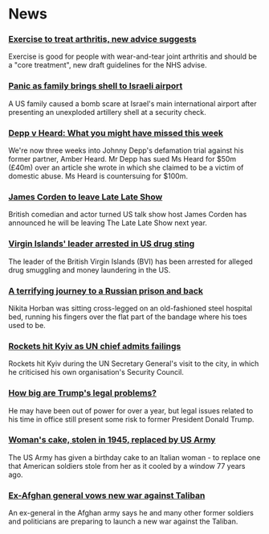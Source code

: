# News
### [Exercise to treat arthritis, new advice suggests](https://www.bbc.com/news/health-61255733)
Exercise is good for people with wear-and-tear joint arthritis and should be a "core treatment", new draft guidelines for the NHS advise. 
### [Panic as family brings shell to Israeli airport](https://www.bbc.com/news/world-middle-east-61267265)
A US family caused a bomb scare at Israel's main international airport after presenting an unexploded artillery shell at a security check.
### [Depp v Heard: What you might have missed this week](https://www.bbc.com/news/world-us-canada-61263794)
We're now three weeks into Johnny Depp's defamation trial against his former partner, Amber Heard. Mr Depp has sued Ms Heard for $50m (£40m) over an article she wrote in which she claimed to be a victim of domestic abuse. Ms Heard is countersuing for $100m. 
### [James Corden to leave Late Late Show](https://www.bbc.com/news/entertainment-arts-61267036)
British comedian and actor turned US talk show host James Corden has announced he will be leaving The Late Late Show next year.
### [Virgin Islands' leader arrested in US drug sting](https://www.bbc.com/news/uk-61266526)
The leader of the British Virgin Islands (BVI) has been arrested for alleged drug smuggling and money laundering in the US.
### [A terrifying journey to a Russian prison and back](https://www.bbc.com/news/world-europe-61249158)
Nikita Horban was sitting cross-legged on an old-fashioned steel hospital bed, running his fingers over the flat part of the bandage where his toes used to be.
### [Rockets hit Kyiv as UN chief admits failings](https://www.bbc.com/news/world-europe-61265635)
Rockets hit Kyiv during the UN Secretary General's visit to the city, in which he criticised his own organisation's Security Council.
### [How big are Trump's legal problems?](https://www.bbc.com/news/world-us-canada-61084161)
He may have been out of power for over a year, but legal issues related to his time in office still present some risk to former President Donald Trump.
### [Woman's cake, stolen in 1945, replaced by US Army](https://www.bbc.com/news/world-us-canada-61265618)
The US Army has given a birthday cake to an Italian woman - to replace one that American soldiers stole from her as it cooled by a window 77 years ago.
### [Ex-Afghan general vows new war against Taliban](https://www.bbc.com/news/world-asia-61243957)
An ex-general in the Afghan army says he and many other former soldiers and politicians are preparing to launch a new war against the Taliban. 
